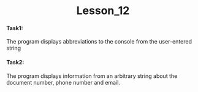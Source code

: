 <h1 align = "center">Lesson_12</h1>
<h4>Task1:</h4> The program displays abbreviations to the console from the user-entered string
<h4>Task2:</h4> The program displays information from an arbitrary string about the document number, phone number and email.
